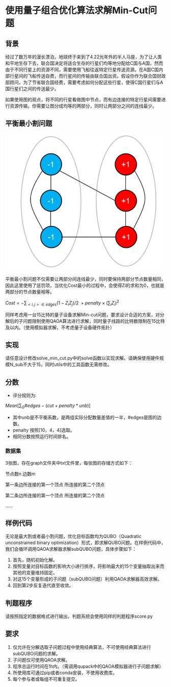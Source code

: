 # 使用量子组合优化算法求解Min-Cut问题

## 背景
经过了数万年的漫长漂泊，地球终于来到了4.22光年外的半人马座，为了让人类和平地生存下去，联合国决定将适合生存的行星们均等地分配给C国与A国，然而由于不同行星上的资源不同，需要使用飞船往返特定行星传送资源。在A国C国内部行星间的飞船传送自费，而行星间的传输由联合国出资。假设你作为联合国财政部顾问，为了节省联合国经费，需要考虑如何分配这些行星，使得C国行星们与A国行星们之间的传送最少。

如果使用图的观点，将不同的行星看做图中节点，而有边连接的特定行星间需要进行资源传输。你需要让图分成均等的两部分，同时让两部分之间的连线最少。

## 平衡最小割问题

![](graphs/min-cut.png) 

平衡最小割问题不仅需要让两部分间连线最少，同时要保持两部分节点数量相同，因此这里使用了惩罚项，当优化Cost最小的过程中，会使得Zi的求和为0，也就是两部分的节点数量相等。

$Cost= -\sum_{<i,j>\in edges} (1 - Z_i Z_j)/2\   + penalty\times(\sum_{i}Z_i)^2$

同样考虑用一台15比特的量子设备求解Min-cut问题，要求设计合适的方案，对分解后的子问题限制使用QAOA算法进行求解，同时量子线路的比特数限制在15比特及以内。（使用模拟器求解，不考虑量子设备硬件拓扑）

## 实现

请任意设计修改solve_min_cut.py中的solve函数以实现求解。请确保使用硬件规模N_sub不大于15，同时utils中的工具函数无需修改。


## 分数
- 评分规则为:

$Mean[\sum_{G} \#edges - ({cut+penalty*unb})]$

- 其中unb是不平衡系数，是两组实际分配数量差值的一半，#edges是图的边数。
- penalty 按照[10，4，4]选取。
- 相同分数按照运行时间排名。

### 数据集
3张图，存在graph文件夹中txt文件里，每张图的存储方式如下：

节点数n  边数m

第一条边所连接的第一个顶点   所连接的第二个顶点

第二条边所连接的第一个顶点   所连接的第二个顶点

......


## 样例代码
无论是最大割或者最小割问题，优化目标函数均为QUBO（Quadratic unconstrained binary optimization）形式，即求解QUBO问题。在样例代码中，我们会循环调用QAOA求解器求解subQUBO问题，具体步骤如下：
1. 首先，随机初始化解。
2. 按照变量对目标函数的影响大小进行排序，将影响最大的15个变量抽取出来而其他的变量维持固定。
3. 对这15个变量形成的子问题（subQUBO问题）利用QAOA求解器高效求解。
4. 回到第2步反复迭代直至收敛。


## 判题程序
请按照指定的数据格式进行输出，判题系统会使用同样的判题程序score.py


## 要求
1. 仅允许在分解选取子问题过程中使用经典算法，不可使用经典算法进行subQUBO问题的求解。
2. 子问题仅可使用QAOA求解。
3. 程序总运行时间在1h内。（需调用qupack中的QAOA模拟器进行子问题求解）
4. 所使用库可通过pip或者conda安装，不使用收费库。
5. 每个参与者或每组不可重复提交。